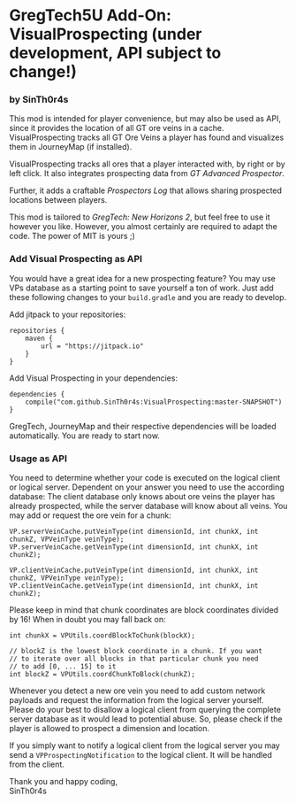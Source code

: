 # GregTech5U Add-On: VisualProspecting (under development, API subject to change!)
### by SinTh0r4s

This mod is intended for player convenience, but may also be used as API, since it provides the location of all GT ore veins in a cache. VisualProspecting tracks all GT Ore Veins a player has found and visualizes them in JourneyMap (if installed).

VisualProspecting tracks all ores that a player interacted with, by right or by left click. It also integrates prospecting data from _GT Advanced Prospector_.

Further, it adds a craftable _Prospectors Log_ that allows sharing prospected locations between players.

This mod is tailored to _GregTech: New Horizons 2_, but feel free to use it however you like. However, you almost certainly are required to adapt the code. The power of MIT is yours ;)


### Add Visual Prospecting as API

You would have a great idea for a new prospecting feature? You may use VPs database as a starting point to save yourself a ton of work. Just add these following changes to your ```build.gradle``` and you are ready to develop.

Add jitpack to your repositories:
```
repositories {
    maven {
        url = "https://jitpack.io"
    }
}
```

Add Visual Prospecting in your dependencies:
```
dependencies {
    compile("com.github.SinTh0r4s:VisualProspecting:master-SNAPSHOT")
}
```

GregTech, JourneyMap and their respective dependencies will be loaded automatically. You are ready to start now.


### Usage as API

You need to determine whether your code is executed on the logical client or logical server. Dependent on your answer you need to use the according database: The client database only knows about ore veins the player has already prospected, while the server database will know about all veins. You may add or request the ore vein for a chunk:
```
VP.serverVeinCache.putVeinType(int dimensionId, int chunkX, int chunkZ, VPVeinType veinType);
VP.serverVeinCache.getVeinType(int dimensionId, int chunkX, int chunkZ);

VP.clientVeinCache.putVeinType(int dimensionId, int chunkX, int chunkZ, VPVeinType veinType);
VP.clientVeinCache.getVeinType(int dimensionId, int chunkX, int chunkZ);
```

Please keep in mind that chunk coordinates are block coordinates divided by 16! When in doubt you may fall back on:
```
int chunkX = VPUtils.coordBlockToChunk(blockX);
```
```
// blockZ is the lowest block coordinate in a chunk. If you want 
// to iterate over all blocks in that particular chunk you need
// to add [0, ... 15] to it
int blockZ = VPUtils.coordChunkToBlock(chunkZ);
```

Whenever you detect a new ore vein you need to add custom network payloads and request the information from the logical server yourself. Please do your best to disallow a logical client from querying the complete server database as it would lead to potential abuse. So, please check if the player is allowed to prospect a dimension and location.

If you simply want to notify a logical client from the logical server you may send a ``VPProspectingNotification`` to the logical client. It will be handled from the client.

Thank you and happy coding,\
SinTh0r4s